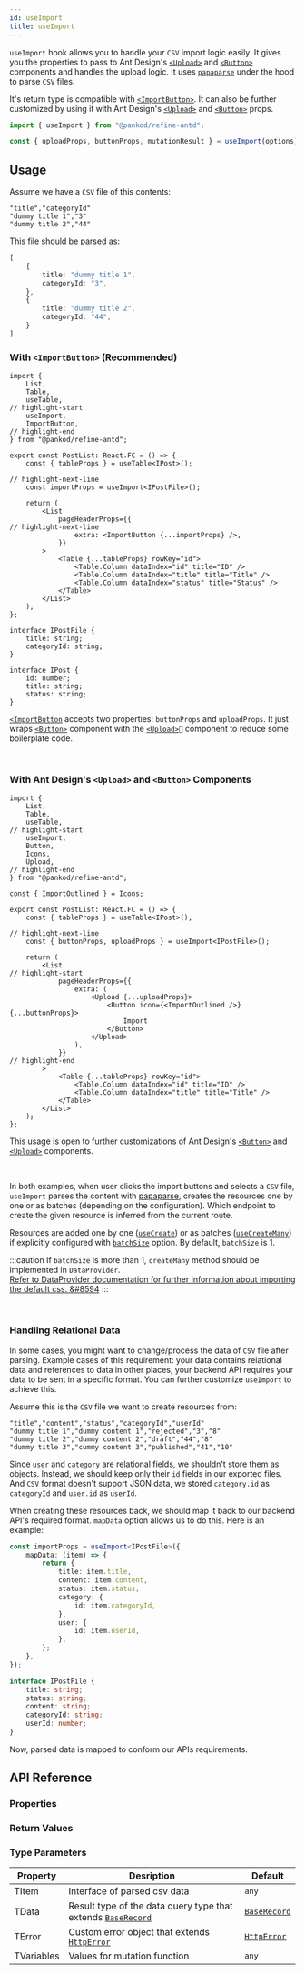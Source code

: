 ```yaml
---
id: useImport
title: useImport
---
```


`useImport` hook allows you to handle your `CSV` import logic easily. It gives you the properties to pass to Ant Design's [`<Upload>`][Upload] and [`<Button>`][Button] components and handles the upload logic. It uses [`papaparse`][papaparse] under the hood to parse `CSV` files. 

It's return type is compatible with [`<ImportButton>`][ImportButton]. It can also be further customized by using it with Ant Design's [`<Upload>`][Upload] and [`<Button>`][Button] props.

```ts
import { useImport } from "@pankod/refine-antd";

const { uploadProps, buttonProps, mutationResult } = useImport(options);
```

## Usage

Assume we have a `CSV` file of this contents:

```csv title="dummy.csv"
"title","categoryId"
"dummy title 1","3"
"dummy title 2","44"
```

This file should be parsed as:

```ts
[
    {
        title: "dummy title 1",
        categoryId: "3",
    },
    {
        title: "dummy title 2",
        categoryId: "44",
    }
]
```

### With `<ImportButton>` (Recommended)

```tsx
import {
    List,
    Table,
    useTable,
// highlight-start
    useImport,
    ImportButton,
// highlight-end
} from "@pankod/refine-antd";

export const PostList: React.FC = () => {
    const { tableProps } = useTable<IPost>();

// highlight-next-line
    const importProps = useImport<IPostFile>();

    return (
        <List
            pageHeaderProps={{
// highlight-next-line
                extra: <ImportButton {...importProps} />,
            }}
        >
            <Table {...tableProps} rowKey="id">
                <Table.Column dataIndex="id" title="ID" />
                <Table.Column dataIndex="title" title="Title" />
                <Table.Column dataIndex="status" title="Status" />
            </Table>
        </List>
    );
};

interface IPostFile {
    title: string;
    categoryId: string;
}

interface IPost {
    id: number;
    title: string;
    status: string;
}
```

[`<ImportButton`][ImportButton] accepts two properties: `buttonProps` and `uploadProps`. It just wraps [`<Button>`][Button] component with the [`<Upload>`][Upload] component to reduce some boilerplate code.

<br />

### With Ant Design's `<Upload>` and `<Button>` Components

```tsx
import {
    List,
    Table,
    useTable,
// highlight-start
    useImport,
    Button,
    Icons,
    Upload,
// highlight-end
} from "@pankod/refine-antd";

const { ImportOutlined } = Icons;

export const PostList: React.FC = () => {
    const { tableProps } = useTable<IPost>();

// highlight-next-line
    const { buttonProps, uploadProps } = useImport<IPostFile>();

    return (
        <List
// highlight-start
            pageHeaderProps={{
                extra: (
                    <Upload {...uploadProps}>
                        <Button icon={<ImportOutlined />} {...buttonProps}>
                            Import
                        </Button>
                    </Upload>
                ),
            }}
// highlight-end
        >
            <Table {...tableProps} rowKey="id">
                <Table.Column dataIndex="id" title="ID" />
                <Table.Column dataIndex="title" title="Title" />
            </Table>
        </List>
    );
};
```

This usage is open to further customizations of Ant Design's [`<Button>`][Button] and [`<Upload>`][Upload] components.

<br />

In both examples, when user clicks the import buttons and selects a `CSV` file, `useImport` parses the content with [papaparse][papaparse], creates the resources one by one or as batches (depending on the configuration). Which endpoint to create the given resource is inferred from the current route.

Resources are added one by one ([`useCreate`][useCreate]) or as batches ([`useCreateMany`][useCreateMany]) if explicitly configured with [`batchSize`](#useimport-options) option. By default, `batchSize` is 1.

:::caution
If `batchSize` is more than 1, `createMany` method should be implemented in `DataProvider`.  
[Refer to DataProvider documentation for further information about importing the default css. &#8594][DataProvider]
:::

<br />

### Handling Relational Data

In some cases, you might want to change/process the data of `CSV` file after parsing. Example cases of this requirement: your data contains relational data and references to data in other places, your backend API requires your data to be sent in a specific format. You can further customize `useImport` to achieve this.

Assume this is the `CSV` file we want to create resources from:

```csv title="dummy.csv"
"title","content","status","categoryId","userId"
"dummy title 1","dummy content 1","rejected","3","8"
"dummy title 2","dummy content 2","draft","44","8"
"dummy title 3","cummy content 3","published","41","10"
```

Since `user` and `category` are relational fields, we shouldn't store them as objects. Instead, we should keep only their `id` fields in our exported files. And `CSV` format doesn't support JSON data, we stored `category.id` as `categoryId` and `user.id` as `userId`.

When creating these resources back, we should map it back to our backend API's required format. `mapData` option allows us to do this. Here is an example:

```ts
const importProps = useImport<IPostFile>({
    mapData: (item) => {
        return {
            title: item.title,
            content: item.content,
            status: item.status,
            category: {
                id: item.categoryId,
            },
            user: {
                id: item.userId,
            },
        };
    },
});

interface IPostFile {
    title: string;
    status: string;
    content: string;
    categoryId: string;
    userId: number;
}
```
Now, parsed data is mapped to conform our APIs requirements.

## API Reference

### Properties

<PropsTable module="@pankod/refine-antd/useImport"/>

### Return Values
### Type Parameters

| Property   | Desription                                                                 | Default                    |
| ---------- | -------------------------------------------------------------------------- | -------------------------- |
| TItem      | Interface of parsed csv data                                               | `any`                      |
| TData      | Result type of the data query type that extends [`BaseRecord`][BaseRecord] | [`BaseRecord`][BaseRecord] |
| TError     | Custom error object that extends [`HttpError`][HttpError]                  | [`HttpError`][HttpError]   |
| TVariables | Values for mutation function                                               | `any`                      |

[Button]: https://ant.design/components/button/
[Upload]: https://ant.design/components/upload/
[ImportButton]: /api-reference/antd/components/buttons/import.md
[useCreate]: /api-reference/core/hooks/data/useCreate.md
[useCreateMany]: /api-reference/core/hooks/data/useCreateMany.md
[DataProvider]: /api-reference/core/providers/data-provider.md
[BaseRecord]: /api-reference/core/interfaces.md#baserecord
[HttpError]: /api-reference/core/interfaces.md#httperror
[papaparse]: https://www.papaparse.com/docs
[useMutation]: https://react-query.tanstack.com/reference/useMutation
[Number.MAX_SAFE_INTEGER]: https://developer.mozilla.org/en-US/docs/Web/JavaScript/Reference/Global_Objects/Number/MAX_SAFE_INTEGER
[SuccessErrorNotification]: /api-reference/core/interfaces.md#successerrornotification
